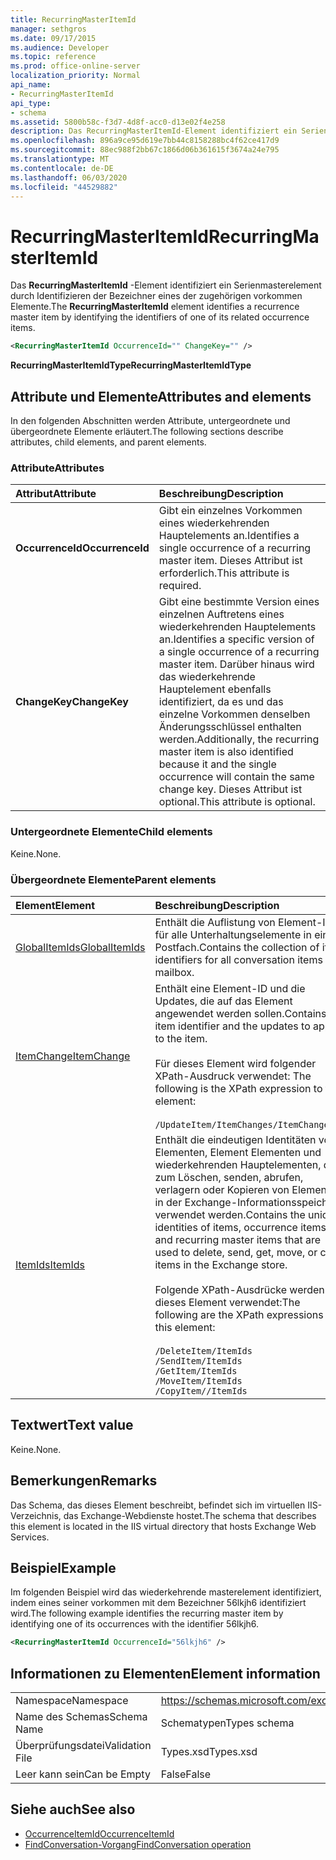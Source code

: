 ```yaml
---
title: RecurringMasterItemId
manager: sethgros
ms.date: 09/17/2015
ms.audience: Developer
ms.topic: reference
ms.prod: office-online-server
localization_priority: Normal
api_name:
- RecurringMasterItemId
api_type:
- schema
ms.assetid: 5800b58c-f3d7-4d8f-acc0-d13e02f4e258
description: Das RecurringMasterItemId-Element identifiziert ein Serienmasterelement durch Identifizieren der Bezeichner eines der zugehörigen vorkommen Elemente.
ms.openlocfilehash: 896a9ce95d619e7bb44c8158288bc4f62ce417d9
ms.sourcegitcommit: 88ec988f2bb67c1866d06b361615f3674a24e795
ms.translationtype: MT
ms.contentlocale: de-DE
ms.lasthandoff: 06/03/2020
ms.locfileid: "44529882"
---
```

# <a name="recurringmasteritemid"></a><span data-ttu-id="73b8d-103">RecurringMasterItemId</span><span class="sxs-lookup"><span data-stu-id="73b8d-103">RecurringMasterItemId</span></span>

<span data-ttu-id="73b8d-104">Das **RecurringMasterItemId** -Element identifiziert ein Serienmasterelement durch Identifizieren der Bezeichner eines der zugehörigen vorkommen Elemente.</span><span class="sxs-lookup"><span data-stu-id="73b8d-104">The **RecurringMasterItemId** element identifies a recurrence master item by identifying the identifiers of one of its related occurrence items.</span></span> 
  
```XML
<RecurringMasterItemId OccurrenceId="" ChangeKey="" />
```

 <span data-ttu-id="73b8d-105">**RecurringMasterItemIdType**</span><span class="sxs-lookup"><span data-stu-id="73b8d-105">**RecurringMasterItemIdType**</span></span>
## <a name="attributes-and-elements"></a><span data-ttu-id="73b8d-106">Attribute und Elemente</span><span class="sxs-lookup"><span data-stu-id="73b8d-106">Attributes and elements</span></span>

<span data-ttu-id="73b8d-107">In den folgenden Abschnitten werden Attribute, untergeordnete und übergeordnete Elemente erläutert.</span><span class="sxs-lookup"><span data-stu-id="73b8d-107">The following sections describe attributes, child elements, and parent elements.</span></span>
  
### <a name="attributes"></a><span data-ttu-id="73b8d-108">Attribute</span><span class="sxs-lookup"><span data-stu-id="73b8d-108">Attributes</span></span>

|<span data-ttu-id="73b8d-109">**Attribut**</span><span class="sxs-lookup"><span data-stu-id="73b8d-109">**Attribute**</span></span>|<span data-ttu-id="73b8d-110">**Beschreibung**</span><span class="sxs-lookup"><span data-stu-id="73b8d-110">**Description**</span></span>|
|:-----|:-----|
|<span data-ttu-id="73b8d-111">**OccurrenceId**</span><span class="sxs-lookup"><span data-stu-id="73b8d-111">**OccurrenceId**</span></span> <br/> |<span data-ttu-id="73b8d-112">Gibt ein einzelnes Vorkommen eines wiederkehrenden Hauptelements an.</span><span class="sxs-lookup"><span data-stu-id="73b8d-112">Identifies a single occurrence of a recurring master item.</span></span> <span data-ttu-id="73b8d-113">Dieses Attribut ist erforderlich.</span><span class="sxs-lookup"><span data-stu-id="73b8d-113">This attribute is required.</span></span>  <br/> |
|<span data-ttu-id="73b8d-114">**ChangeKey**</span><span class="sxs-lookup"><span data-stu-id="73b8d-114">**ChangeKey**</span></span> <br/> |<span data-ttu-id="73b8d-115">Gibt eine bestimmte Version eines einzelnen Auftretens eines wiederkehrenden Hauptelements an.</span><span class="sxs-lookup"><span data-stu-id="73b8d-115">Identifies a specific version of a single occurrence of a recurring master item.</span></span> <span data-ttu-id="73b8d-116">Darüber hinaus wird das wiederkehrende Hauptelement ebenfalls identifiziert, da es und das einzelne Vorkommen denselben Änderungsschlüssel enthalten werden.</span><span class="sxs-lookup"><span data-stu-id="73b8d-116">Additionally, the recurring master item is also identified because it and the single occurrence will contain the same change key.</span></span> <span data-ttu-id="73b8d-117">Dieses Attribut ist optional.</span><span class="sxs-lookup"><span data-stu-id="73b8d-117">This attribute is optional.</span></span>  <br/> |
   
### <a name="child-elements"></a><span data-ttu-id="73b8d-118">Untergeordnete Elemente</span><span class="sxs-lookup"><span data-stu-id="73b8d-118">Child elements</span></span>

<span data-ttu-id="73b8d-119">Keine.</span><span class="sxs-lookup"><span data-stu-id="73b8d-119">None.</span></span>
  
### <a name="parent-elements"></a><span data-ttu-id="73b8d-120">Übergeordnete Elemente</span><span class="sxs-lookup"><span data-stu-id="73b8d-120">Parent elements</span></span>

|<span data-ttu-id="73b8d-121">**Element**</span><span class="sxs-lookup"><span data-stu-id="73b8d-121">**Element**</span></span>|<span data-ttu-id="73b8d-122">**Beschreibung**</span><span class="sxs-lookup"><span data-stu-id="73b8d-122">**Description**</span></span>|
|:-----|:-----|
|[<span data-ttu-id="73b8d-123">GlobalItemIds</span><span class="sxs-lookup"><span data-stu-id="73b8d-123">GlobalItemIds</span></span>](globalitemids.md) <br/> |<span data-ttu-id="73b8d-124">Enthält die Auflistung von Element-IDs für alle Unterhaltungselemente in einem Postfach.</span><span class="sxs-lookup"><span data-stu-id="73b8d-124">Contains the collection of item identifiers for all conversation items in a mailbox.</span></span>  <br/> |
|[<span data-ttu-id="73b8d-125">ItemChange</span><span class="sxs-lookup"><span data-stu-id="73b8d-125">ItemChange</span></span>](itemchange.md) <br/> |<span data-ttu-id="73b8d-126">Enthält eine Element-ID und die Updates, die auf das Element angewendet werden sollen.</span><span class="sxs-lookup"><span data-stu-id="73b8d-126">Contains an item identifier and the updates to apply to the item.</span></span> <br/> <br/> <span data-ttu-id="73b8d-127">Für dieses Element wird folgender XPath-Ausdruck verwendet: </span><span class="sxs-lookup"><span data-stu-id="73b8d-127">The following is the XPath expression to this element:</span></span> <br/> <br/>  `/UpdateItem/ItemChanges/ItemChange[i]` <br/> |
|[<span data-ttu-id="73b8d-128">ItemIds</span><span class="sxs-lookup"><span data-stu-id="73b8d-128">ItemIds</span></span>](itemids.md) <br/> | <span data-ttu-id="73b8d-129">Enthält die eindeutigen Identitäten von Elementen, Element Elementen und wiederkehrenden Hauptelementen, die zum Löschen, senden, abrufen, verlagern oder Kopieren von Elementen in der Exchange-Informationsspeicher verwendet werden.</span><span class="sxs-lookup"><span data-stu-id="73b8d-129">Contains the unique identities of items, occurrence items, and recurring master items that are used to delete, send, get, move, or copy items in the Exchange store.</span></span> <br/> <br/>  <span data-ttu-id="73b8d-130">Folgende XPath-Ausdrücke werden für dieses Element verwendet:</span><span class="sxs-lookup"><span data-stu-id="73b8d-130">The following are the XPath expressions to this element:</span></span>  <br/><br/>  `/DeleteItem/ItemIds` <br/>  `/SendItem/ItemIds` <br/>  `/GetItem/ItemIds` <br/>  `/MoveItem/ItemIds` <br/>  `/CopyItem//ItemIds` <br/> |
   
## <a name="text-value"></a><span data-ttu-id="73b8d-131">Textwert</span><span class="sxs-lookup"><span data-stu-id="73b8d-131">Text value</span></span>

<span data-ttu-id="73b8d-132">Keine.</span><span class="sxs-lookup"><span data-stu-id="73b8d-132">None.</span></span>
  
## <a name="remarks"></a><span data-ttu-id="73b8d-133">Bemerkungen</span><span class="sxs-lookup"><span data-stu-id="73b8d-133">Remarks</span></span>

<span data-ttu-id="73b8d-134">Das Schema, das dieses Element beschreibt, befindet sich im virtuellen IIS-Verzeichnis, das Exchange-Webdienste hostet.</span><span class="sxs-lookup"><span data-stu-id="73b8d-134">The schema that describes this element is located in the IIS virtual directory that hosts Exchange Web Services.</span></span>
  
## <a name="example"></a><span data-ttu-id="73b8d-135">Beispiel</span><span class="sxs-lookup"><span data-stu-id="73b8d-135">Example</span></span>

<span data-ttu-id="73b8d-136">Im folgenden Beispiel wird das wiederkehrende masterelement identifiziert, indem eines seiner vorkommen mit dem Bezeichner 56lkjh6 identifiziert wird.</span><span class="sxs-lookup"><span data-stu-id="73b8d-136">The following example identifies the recurring master item by identifying one of its occurrences with the identifier 56lkjh6.</span></span>
  
```XML
<RecurringMasterItemId OccurrenceId="56lkjh6" />
```

## <a name="element-information"></a><span data-ttu-id="73b8d-137">Informationen zu Elementen</span><span class="sxs-lookup"><span data-stu-id="73b8d-137">Element information</span></span>

|||
|:-----|:-----|
|<span data-ttu-id="73b8d-138">Namespace</span><span class="sxs-lookup"><span data-stu-id="73b8d-138">Namespace</span></span>  <br/> |https://schemas.microsoft.com/exchange/services/2006/types  <br/> |
|<span data-ttu-id="73b8d-139">Name des Schemas</span><span class="sxs-lookup"><span data-stu-id="73b8d-139">Schema Name</span></span>  <br/> |<span data-ttu-id="73b8d-140">Schematypen</span><span class="sxs-lookup"><span data-stu-id="73b8d-140">Types schema</span></span>  <br/> |
|<span data-ttu-id="73b8d-141">Überprüfungsdatei</span><span class="sxs-lookup"><span data-stu-id="73b8d-141">Validation File</span></span>  <br/> |<span data-ttu-id="73b8d-142">Types.xsd</span><span class="sxs-lookup"><span data-stu-id="73b8d-142">Types.xsd</span></span>  <br/> |
|<span data-ttu-id="73b8d-143">Leer kann sein</span><span class="sxs-lookup"><span data-stu-id="73b8d-143">Can be Empty</span></span>  <br/> |<span data-ttu-id="73b8d-144">False</span><span class="sxs-lookup"><span data-stu-id="73b8d-144">False</span></span>  <br/> |
   
## <a name="see-also"></a><span data-ttu-id="73b8d-145">Siehe auch</span><span class="sxs-lookup"><span data-stu-id="73b8d-145">See also</span></span>

- [<span data-ttu-id="73b8d-146">OccurrenceItemId</span><span class="sxs-lookup"><span data-stu-id="73b8d-146">OccurrenceItemId</span></span>](occurrenceitemid.md)
- [<span data-ttu-id="73b8d-147">FindConversation-Vorgang</span><span class="sxs-lookup"><span data-stu-id="73b8d-147">FindConversation operation</span></span>](findconversation-operation.md)

